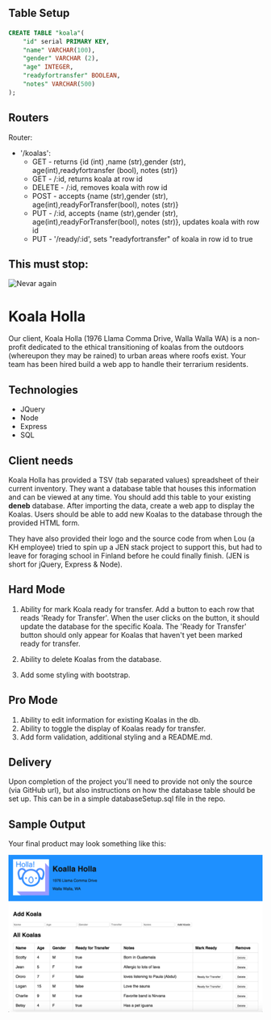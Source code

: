 
Table Setup
--------
```SQL
CREATE TABLE "koala"(
	"id" serial PRIMARY KEY,
	"name" VARCHAR(100),
	"gender" VARCHAR (2),
	"age" INTEGER,
	"readyfortransfer" BOOLEAN,
	"notes" VARCHAR(500)
);
```


Routers
------
Router:
* '/koalas':
    * GET - returns {id (int) ,name (str),gender (str), age(int),readyfortransfer (bool), notes (str)}
    * GET - /:id, returns koala at row id
    * DELETE - /:id, removes koala with row id
    * POST - accepts {name (str),gender (str), age(int),readyForTransfer(bool), notes (str)}
    * PUT - /:id, accepts {name (str),gender (str), age(int),readyForTransfer(bool), notes (str)}, updates koala with row id
    * PUT - '/ready/:id', sets "readyfortransfer" of koala in row id to true 






This must stop:
---------------
![Nevar again](https://i.makeagif.com/media/8-22-2014/GO_DT4.gif)


Koala Holla
===========

Our client, Koala Holla (1976 Llama Comma Drive, Walla Walla WA) is a non-profit dedicated to the ethical transitioning of koalas from the outdoors (whereupon they may be rained) to urban areas where roofs exist. Your team has been hired build a web app to handle their terrarium residents.

Technologies
------------
* JQuery
* Node
* Express
* SQL

Client needs
------------
Koala Holla has provided a TSV (tab separated values) spreadsheet of their current inventory. They want a database table that houses this information and can be viewed at any time. You should add this table to your existing **deneb** database. After importing the data, create a web app to display the Koalas. Users should be able to add new Koalas to the database through the provided HTML form.

They have also provided their logo and the source code from when Lou (a KH employee) tried to spin up a JEN stack project to support this, but had to leave for foraging school in Finland before he could finally finish. (JEN is short for jQuery, Express & Node).

Hard Mode
---
1. Ability for mark Koala ready for transfer. Add a button to each row that reads 'Ready for Transfer'. When the user clicks on the button, it should update the database for the specific Koala. The 'Ready for Transfer' button should only appear for Koalas that haven't yet been marked ready for transfer.

2. Ability to delete Koalas from the database.

3. Add some styling with bootstrap.

Pro Mode
---
1. Ability to edit information for existing Koalas in the db.
2. Ability to toggle the display of Koalas ready for transfer.
3. Add form validation, additional styling and a README.md.

Delivery
--------
Upon completion of the project you'll need to provide not only the source (via GitHub url), but also instructions on how the database table should be set up. This can be in a simple databaseSetup.sql file in the repo.

Sample Output
--------
Your final product may look something like this:

![sample](sample.png)

